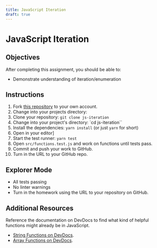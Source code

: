 ```yaml
---
title: JavaScript Iteration
draft: true
---
```


# JavaScript Iteration

## Objectives

After completing this assignment, you should be able to:

* Demonstrate understanding of iteration/enumeration

## Instructions

1. Fork [this repository](https://github.com/suncoast-devs/js-iteration) to your own account.
2. Change into your projects directory:
3. Clone your repository: `git clone js-iteration`
4. Change into your project's directory: `cd js-iteration``
5. Install the dependencies: `yarn install` (or just `yarn` for short)
6. Open in your editor]
7. Start the test runner: `yarn test`
7. Open `src/functions.test.js` and work on functions until tests pass.
8. Commit and push your work to GitHub.
9. Turn in the URL to your GitHub repo.

## Explorer Mode

- All tests passing
- No linter warnings
- Turn in the homework using the URL to your repository on GitHub.

## Additional Resources

Reference the documentation on DevDocs to find what kind of helpful functions might already be in JavaScript.

- [String Functions on DevDocs](https://devdocs.io/javascript/global_objects/string).
- [Array Functions on DevDocs](http://devdocs.io/javascript/global_objects/array).
